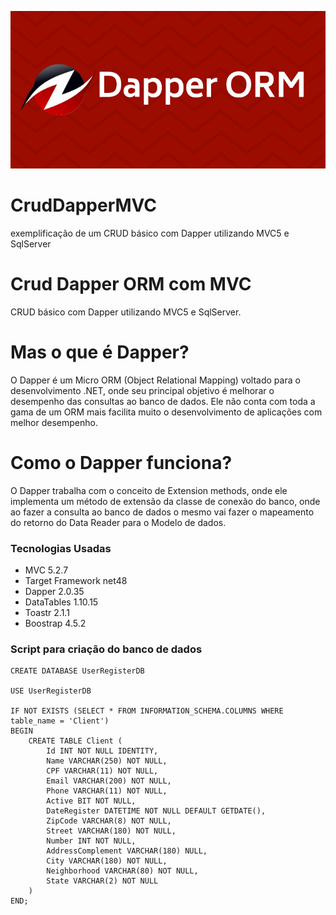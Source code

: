 ![Logo Dapper](https://github.com/thiagoubiratan/CrudDapperMVC/blob/master/Dapper.logo.png)

<h1> CrudDapperMVC </h1>
exemplificação de um CRUD básico com Dapper utilizando MVC5 e SqlServer

# Crud Dapper ORM com MVC
CRUD básico com Dapper utilizando MVC5 e SqlServer.

# Mas o que é Dapper?
O Dapper é um Micro ORM (Object Relational Mapping) voltado para o desenvolvimento .NET, onde seu principal objetivo é melhorar o desempenho das consultas ao banco de dados. Ele não conta com toda a gama de um ORM mais facilita muito o desenvolvimento de aplicações com melhor desempenho.

# Como o Dapper funciona?
O Dapper trabalha com o conceito de Extension methods, onde ele implementa um método de extensão da classe de conexão do banco, onde ao fazer a consulta ao banco de dados o mesmo vai fazer o mapeamento do retorno do Data Reader para o Modelo de dados.

### Tecnologias Usadas
* MVC 5.2.7
* Target Framework net48
* Dapper 2.0.35
* DataTables 1.10.15
* Toastr 2.1.1
* Boostrap 4.5.2

### Script para criação do banco de dados

```
CREATE DATABASE UserRegisterDB

USE UserRegisterDB

IF NOT EXISTS (SELECT * FROM INFORMATION_SCHEMA.COLUMNS	WHERE table_name = 'Client')
BEGIN
	CREATE TABLE Client (
		Id INT NOT NULL IDENTITY,
		Name VARCHAR(250) NOT NULL,
		CPF VARCHAR(11) NOT NULL,
		Email VARCHAR(200) NOT NULL,
		Phone VARCHAR(11) NOT NULL,
		Active BIT NOT NULL,
		DateRegister DATETIME NOT NULL DEFAULT GETDATE(),
		ZipCode VARCHAR(8) NOT NULL,
		Street VARCHAR(180) NOT NULL,
		Number INT NOT NULL,
		AddressComplement VARCHAR(180) NULL,
		City VARCHAR(180) NOT NULL,
		Neighborhood VARCHAR(80) NOT NULL,
		State VARCHAR(2) NOT NULL
	)
END;
```